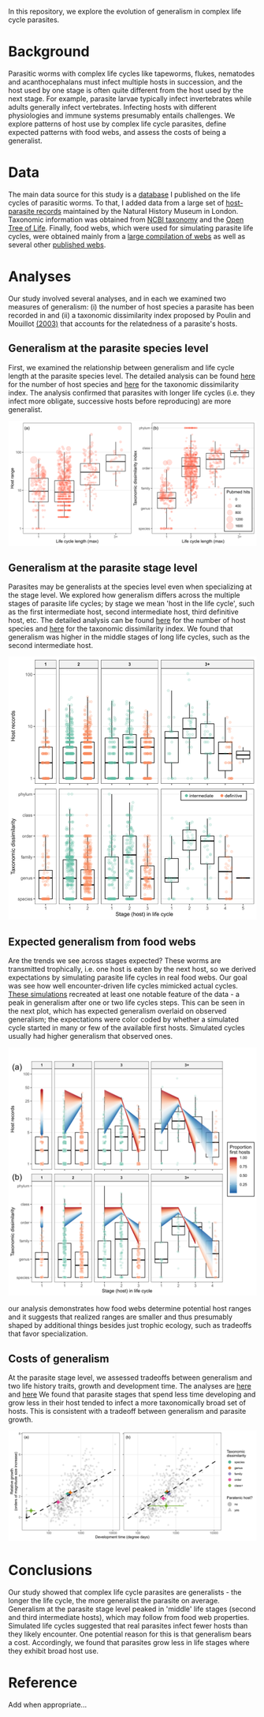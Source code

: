 In this repository, we explore the evolution of generalism in complex life cycle parasites.

# Background

Parasitic worms with complex life cycles like tapeworms, flukes, nematodes and acanthocephalans must infect multiple hosts in succession, and the host used by one stage is often quite different from the host used by the next stage. For example, parasite larvae typically infect invertebrates while adults generally infect vertebrates. Infecting hosts with different physiologies and immune systems presumably entails challenges. We explore patterns of host use by complex life cycle parasites, define expected patterns with food webs, and assess the costs of being a generalist.

# Data

The main data source for this study is a [database](https://esajournals.onlinelibrary.wiley.com/doi/full/10.1002/ecy.1680) I published on the life cycles of parasitic worms. To that, I added data from a large set of [host-parasite records](https://www.nhm.ac.uk/research-curation/scientific-resources/taxonomy-systematics/host-parasites/) maintained by the Natural History Museum in London. Taxonomic information was obtained from [NCBI taxonomy](https://www.ncbi.nlm.nih.gov/taxonomy) and the [Open Tree of Life](https://tree.opentreeoflife.org/). Finally, food webs, which were used for simulating parasite life cycles, were obtained mainly from a [large compilation of webs](https://www.nature.com/articles/s41559-019-0899-x) as well as several other [published webs](data/webs).

# Analyses

Our study involved several analyses, and in each we examined two measures of generalism: (i) the number of host species a parasite has been recorded in and (ii) a taxonomic dissimilarity index proposed by Poulin and Mouillot [(2003)](https://doi.org/10.1017/S0031182003002993) that accounts for the relatedness of a parasite's hosts.

## Generalism at the parasite species level

First, we examined the relationship between generalism and life cycle length at the parasite species level. The detailed analysis can be found [here](analyses/species_level_analyses/sp_level_analysis_host_range_freq.md) for the number of host species and [here](analyses/species_level_analyses/sp_level_analysis_tax_dissim_freq.md) for the taxonomic dissimilarity index. The analysis confirmed that parasites with longer life cycles (i.e. they infect more obligate, successive hosts before reproducing) are more generalist.

![](figs/Fig2_comb.png)

## Generalism at the parasite stage level

Parasites may be generalists at the species level even when specializing at the stage level. We explored how generalism differs across the multiple stages of parasite life cycles; by stage we mean 'host in the life cycle', such as the first intermediate host, second intermediate host, third definitive host, etc. The detailed analysis can be found [here](analyses/stage_level_analyses/stage_level_analysis_host_range_freq.md) for the number of host species and [here](analyses/stage_level_analyses/stage_level_analysis_tax_dissim_freq.md) for the taxonomic dissimilarity index. We found that generalism was higher in the middle stages of long life cycles, such as the second intermediate host.

![](figs/Fig3_comb.png)

## Expected generalism from food webs

Are the trends we see across stages expected? These worms are transmitted trophically, i.e. one host is eaten by the next host, so we derived expectations by simulating parasite life cycles in real food webs. Our goal was see how well encounter-driven life cycles mimicked actual cycles. [These simulations](analyses/transmission_opportunity_foodwebs/quantifying_trans_opportunity_revised.md) recreated at least one notable feature of the data - a peak in generalism after one or two life cycles steps. This can be seen in the next plot, which has expected generalism overlaid on observed generalism; the expectations were color coded by whether a simulated cycle started in many or few of the available first hosts. Simulated cycles usually had higher generalism that observed ones.

![](figs/FigS9.png)

our analysis demonstrates how food webs determine potential host ranges and it suggests that realized ranges are smaller and thus presumably shaped by additional things besides just trophic ecology, such as tradeoffs that favor specialization. 

## Costs of generalism

At the parasite stage level, we assessed tradeoffs between generalism and two life history traits, growth and development time. The analyses are [here](analyses/tradeoffs_w_growth/growth_TO_host_range.md) and [here](analyses/tradeoffs_w_growth/growth_TO_tax_dissim.md) We found that parasite stages that spend less time developing and grow less in their host tended to infect a more taxonomically broad set of hosts. This is consistent with a tradeoff between generalism and parasite growth. 

![](figs/Fig5_comb.png)

# Conclusions

Our study showed that complex life cycle parasites are generalists - the longer the life cycle, the more generalist the parasite on average. Generalism at the parasite stage level peaked in 'middle' life stages (second and third intermediate hosts), which may follow from food web properties. Simulated life cycles suggested that real parasites infect fewer hosts than they likely encounter. One potential reason for this is that generalism bears a cost. Accordingly, we found that parasites grow less in life stages where they exhibit broad host use.

# Reference

Add when appropriate...